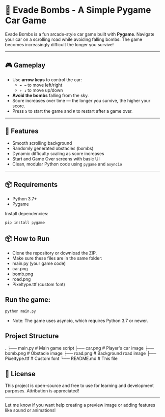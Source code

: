# 🚗 Evade Bombs - A Simple Pygame Car Game

Evade Bombs is a fun arcade-style car game built with **Pygame**. Navigate your car on a scrolling road while avoiding falling bombs. The game becomes increasingly difficult the longer you survive!


---

## 🎮 Gameplay

- Use **arrow keys** to control the car:
  - `← →` to move left/right
  - `↑ ↓` to move up/down
- **Avoid the bombs** falling from the sky.
- Score increases over time — the longer you survive, the higher your score.
- Press `S` to start the game and `R` to restart after a game over.

---

## 🧠 Features

- Smooth scrolling background
- Randomly generated obstacles (bombs)
- Dynamic difficulty scaling as score increases
- Start and Game Over screens with basic UI
- Clean, modular Python code using `pygame` and `asyncio`

---

## 📦 Requirements

- Python 3.7+
- Pygame

Install dependencies:

```bash
pip install pygame
```
## 📦 How to Run

- Clone the repository or download the ZIP.
- Make sure these files are in the same folder:
- main.py (your game code)
- car.png
- bomb.png
- road.png
- Pixeltype.ttf (custom font)

## Run the game:

```bash
python main.py
```
- Note: The game uses asyncio, which requires Python 3.7 or newer.

## Project Structure

.
├── main.py             # Main game script
├── car.png             # Player's car image
├── bomb.png            # Obstacle image
├── road.png            # Background road image
├── Pixeltype.ttf       # Custom font
└── README.md           # This file

## 📝 License
This project is open-source and free to use for learning and development purposes. Attribution is appreciated!


---

Let me know if you want help creating a preview image or adding features like sound or animations!
